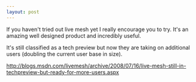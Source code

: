 ```yaml
---
layout: post
---
```

If you haven't tried out live mesh yet I really encourage you to try.  It's an amazing well designed product and incredibly useful.

It's still classified as a tech preview but now they are taking on additional users (doubling the current user base in size).

<http://blogs.msdn.com/livemesh/archive/2008/07/16/live-mesh-still-in-techpreview-but-ready-for-more-users.aspx>

